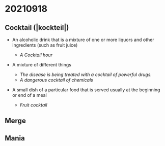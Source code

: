 # 20210918

## Cocktail (|kockteil|)

- An alcoholic drink that is a mixture of one or more liquors and other ingredients (such as fruit juice)
  - *A Cocktail hour*

- A mixture of different things
  - *The disease is being treated with a cocktail of powerful drugs.*
  - *A dangerous cocktail of chemicals*

- A small dish of a particular food that is served usually at the beginning or end of a meal
  - *Fruit cocktail*

## Merge

## Mania